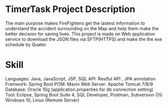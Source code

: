 # TimerTask Project Description 
The main purpose makes FireFighters get the lastest information to understand the accident surrounding on the Map and help them make the better decision for saving lives. This project is made on Web application service to download the JSON files via SFTP(HTTPS) and make the the exe schedule by Quater.  

# Skill
  Languages:  Java, JavaScript, JSP, SQL
  API:        Restful API , JPA annotation
  Framwork:   Spring Boot
  POM:        Mavin 
  Web Server: Apache Tomcat 7/8/9
  Database:   Oracle 10g (application.properties for db connection setting)
  Tool:       Eclipse, Spring Boot Suite 4, SQL Developer, Postman, Subversion
  OS:         Windows 10, Linux (Remote Server)
